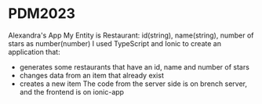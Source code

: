 # PDM2023
Alexandra's App
My Entity is Restaurant: id(string), name(string), number of stars as number(number)
I used TypeScript and Ionic to create an application that:
  * generates some restaurants that have an id, name and number of stars
  * changes data from an item that already exist
  * creates a new item
The code from the server side is on brench server, and the frontend is on ionic-app


